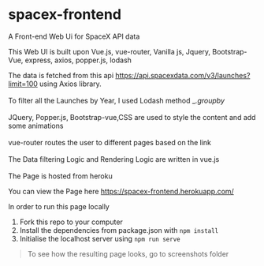 # spacex-frontend
A Front-end Web Ui for SpaceX API data

This Web UI is built upon Vue.js, vue-router, Vanilla js, Jquery, Bootstrap-Vue, express, axios, popper.js, lodash

The data is fetched from this api https://api.spacexdata.com/v3/launches?limit=100 using Axios library.<br />
<br />
To filter all the Launches by Year, I used Lodash method __.groupby_ <br />
<br />
JQuery, Popper.js, Bootstrap-vue,CSS are used to style the content and add some animations<br />
<br />
vue-router routes the user to different pages based on the link<br />
<br />
The Data filtering Logic and Rendering Logic are written in vue.js<br />
<br />
The Page is hosted from heroku<br />

You can view the Page here https://spacex-frontend.herokuapp.com/

In order to run this page locally

1) Fork this repo to your computer
2) Install the dependencies from package.json with ```npm install``` 
3) Initialise the localhost server using ```npm run serve```

>To see how the resulting page looks, go to screenshots folder
